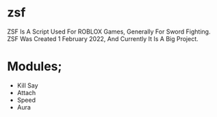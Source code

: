 # zsf
ZSF Is A Script Used For ROBLOX Games, Generally For Sword Fighting. ZSF Was Created 1 February 2022, And Currently It Is A Big Project.

# Modules;

- Kill Say
- Attach
- Speed
- Aura
